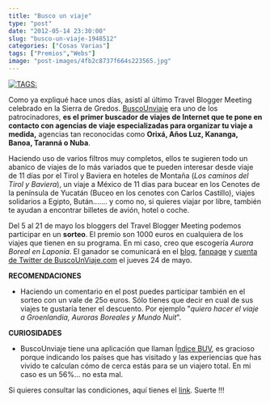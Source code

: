 ```yaml
---
title: "Busco un viaje"
type: "post"
date: "2012-05-14 23:30:00"
slug: "busco-un-viaje-1948512"
categories: ["Cosas Varias"]
tags: ["Premios","Webs"]
image: "post-images/4fb2c8737f664s223565.jpg"
---
```


 [![ TAGS:](post-images/4fb2c8737f664s223565.jpg "Busco Un Viaje")](post-images/4fb2c8737f664s223565.jpg)

 Como ya expliqué hace unos días, asistí al último Travel Blogger Meeting celebrado en la Sierra de Gredos. [BuscoUnviaje](http://www.buscounviaje.com) era uno de los patrocinadores, **es el primer buscador de viajes de Internet que te pone en contacto con agencias de viaje especializadas para organizar tu viaje a medida,** agencias tan reconocidas como **Orixá, Años Luz, Kananga, Banoa, Taranná o Nuba**.

 Haciendo uso de varios filtros muy completos, ellos te sugieren todo un abanico de viajes de lo más variados que te pueden interesar desde viaje de 11 días por el Tirol y Baviera en hoteles de Montaña (*Los caminos del Tirol y Baviera*), un viaje a México de 11 dias para bucear en los Cenotes de la península de Yucatán (Buceo en los cenotes con Carlos Castillo), viajes solidarios a Egipto, Bután....... y como no, si quieres viajar por libre, también te ayudan a encontrar billetes de avión, hotel o coche.

 Del 5 al 21 de mayo los bloggers del Travel Blogger Meeting podemos participar en un **sorteo**. El premio son 1000 euros en cualquiera de los viajes que tienen en su programa. En mi caso, creo que escogería *Aurora Boreal en Laponia*. El ganador se comunicará en el [blog](http://www.buscounviaje.com/blog/), [fanpage](http://www.facebook.com/buscounviaje) y [cuenta de Twitter de BuscoUnViaje.com](https://twitter.com/#!/buscounviaje) el jueves 24 de mayo.

  **RECOMENDACIONES**

- Haciendo un comentario en el post puedes participar también en el sorteo con un vale de 25o euros. Sólo tienes que decir en cual de sus viajes te gustaría tener el descuento. Por ejemplo "*quiero hacer el viaje a Groenlandia, Auroras Boreales y Mundo Nuit*".

 **CURIOSIDADES**

- BuscoUnviaje tiene una aplicación que llaman Í[ndice BUV](http://www.buscounviaje.com/indice-buv/paises_visitados), es gracioso porque indicando los países que has visitado y las experiencias que has vivido te calculan cómo de cerca estás para se un viajero total. En mi caso es un 56%... no esta mal.

 Si quieres consultar las condiciones, aquí tienes el [ link](http://www.buscounviaje.com/blog/noticias-buv/concurso-tbmgredos/). Suerte !!!